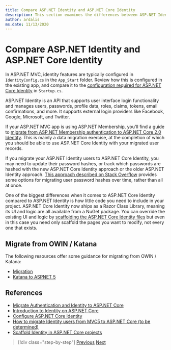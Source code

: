 ```yaml
---
title: Compare ASP.NET Identity and ASP.NET Core Identity
description: This section examines the differences between ASP.NET Identity and ASP.NET Core Identity, which are especially important when planning a migration from .NET Framework to .NET Core.
author: ardalis
ms.date: 11/13/2020
---
```


# Compare ASP.NET Identity and ASP.NET Core Identity

In ASP.NET MVC, identity features are typically configured in `IdentityConfig.cs` in the `App_Start` folder. Review how this is configured in the existing app, and compare it to the [configuration required for ASP.NET Core Identity](https://docs.microsoft.com/aspnet/core/security/authentication/identity-configuration) in `Startup.cs`.

ASP.NET Identity is an API that supports user interface login functionality and manages users, passwords, profile data, roles, claims, tokens, email confirmations, and more. It supports external login providers like Facebook, Google, Microsoft, and Twitter.

If your ASP.NET MVC app is using ASP.NET Membership, you'll find a guide to [migrate from ASP.NET Membership authentication to ASP.NET Core 2.0 Identity](https://docs.microsoft.com/aspnet/core/migration/proper-to-2x/membership-to-core-identity). This is mainly a data migration exercise, at the completion of which you should be able to use ASP.NET Core Identity with your migrated user records.

If you migrate your ASP.NET Identity users to ASP.NET Core Identity, you may need to update their password hashes, or track which passwords are hashed with the new ASP.NET Core Identity approach or the older ASP.NET Identity approach. [This approach described on Stack Overflow](https://stackoverflow.com/a/57074910/13729) provides some options for migrating user password hashes over time, rather than all at once.

One of the biggest differences when it comes to ASP.NET Core Identity compared to ASP.NET Identity is how little code you need to include in your project. ASP.NET Core Identity now ships as a Razor Class Library, meaning its UI and logic are all available from a NuGet package. You can override the existing UI and logic by [scaffolding the ASP.NET Core Identity files](https://docs.microsoft.com/aspnet/core/security/authentication/scaffold-identity) but even in this case you need only scaffold the pages you want to modify, not every one that exists.

## Migrate from OWIN / Katana

The following resources offer some guidance for migrating from OWIN / Katana:

- [Migration](https://docs.microsoft.com/aspnet/core/migration/proper-to-2x/#globalasax-file-replacement)
- [Katana to ASPNET 5](https://devblogs.microsoft.com/aspnet/katana-asp-net-5-and-bridging-the-gap/)

## References

- [Migrate Authentication and Identity to ASP.NET Core](https://docs.microsoft.com/aspnet/core/migration/identity)
- [Introduction to Identity on ASP.NET Core](https://docs.microsoft.com/aspnet/core/security/authorization/introduction)
- [Configure ASP.NET Core Identity](https://docs.microsoft.com/aspnet/core/security/authentication/identity-configuration)
- [How to migrate Identity users from MVC5 to ASP.NET Core (to be determined)](https://github.com/dotnet/AspNetCore.Docs/issues/9770)
- [Scaffold Identity in ASP.NET Core projects](https://docs.microsoft.com/aspnet/core/security/authentication/scaffold-identity)

>[!div class="step-by-step"]
>[Previous](authentication-differences.md)
>[Next](controller-differences.md)
